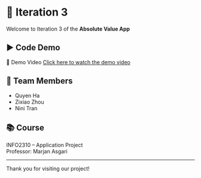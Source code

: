 # 📱 Iteration 3

Welcome to Iteration 3 of the **Absolute Value App** 

## ▶️ Code Demo

🎥 Demo Video
[Click here to watch the demo video](https://github.com/ntran5518/Group9_Demonstration-Iteration3.git)

## 👥 Team Members

- Quyen Ha  
- Zixiao Zhou  
- Nini Tran  

## 📚 Course

INFO2310 – Application Project  
Professor: Marjan Asgari

---

Thank you for visiting our project!
